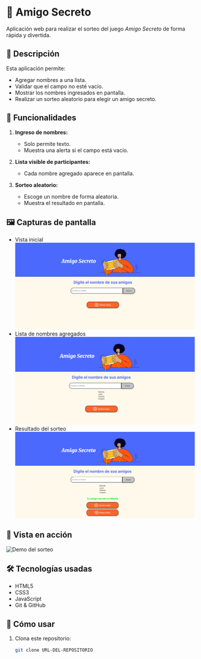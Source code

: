 # 🎁 Amigo Secreto

Aplicación web para realizar el sorteo del juego *Amigo Secreto* de forma rápida y divertida.

## 📌 Descripción

Esta aplicación permite:
- Agregar nombres a una lista.
- Validar que el campo no esté vacío.
- Mostrar los nombres ingresados en pantalla.
- Realizar un sorteo aleatorio para elegir un amigo secreto.

## 🚀 Funcionalidades

1. **Ingreso de nombres:**  
   - Solo permite texto.
   - Muestra una alerta si el campo está vacío.

2. **Lista visible de participantes:**  
   - Cada nombre agregado aparece en pantalla.

3. **Sorteo aleatorio:**  
   - Escoge un nombre de forma aleatoria.
   - Muestra el resultado en pantalla.

## 🖼️ Capturas de pantalla

- Vista inicial
![Vista inicial](assets/captura-inicial.png)
- Lista de nombres agregados
![Lista con nombres](assets/captura-lista.png)
- Resultado del sorteo
![Resultado del sorteo](assets/captura-resultado.png)

## 🎥 Vista en acción

![Demo del sorteo](assets/gif-Amigo-Secreto.gif)

## 🛠️ Tecnologías usadas

- HTML5
- CSS3
- JavaScript
- Git & GitHub

## 📂 Cómo usar

1. Clona este repositorio:
   ```bash
   git clone URL-DEL-REPOSITORIO
